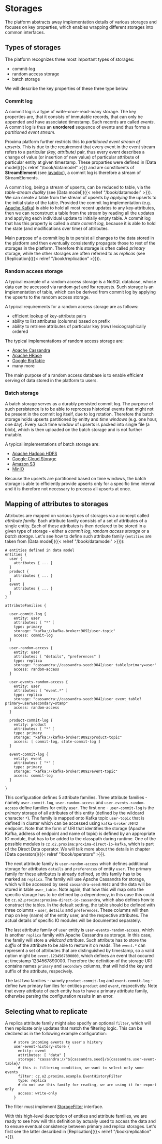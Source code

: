 # Storages

The platform abstracts away implementation details of various storages and focuses on key properties, which enables wrapping different storages into common interfaces.

## Types of storages

The platform recognizes three most important types of storages:
 * commit-log
 * random access storage
 * batch storage

We will describe the key properties of these three type below.

### Commit log
A commit log is a type of write-once-read-many storage. The key properties are, that it consists of immutable records, that can only be appended and have associated timestamp. Such records are called _events_. A commit log is thus an **unordered** sequence of events and thus forms a _partitioned event stream_.

Proxima platform further restricts this to _partitioned event stream of upserts_.
This is due to the requirement that every event in the event stream refers to a particular _(key, attribute)_ pair, thus every event describes a change of value (or insertion of new value) of particular attribute of particular entity at given timestamp. These proparties were defined in [Data model]({{< relref "/book/datamodel" >}}) and are constituents of **StreamElement** (see [javadoc](https://datadrivencz.github.io/proxima-platform/apidocs/cz/o2/proxima/core/storage/StreamElement.html)), a commit log is therefore a stream of StreamElements.

A commit log, being a stream of upserts, can be reduced to table, via the _table-stream duality_ (see [Data model]({{< relref "/book/datamodel" >}}). We can create a table from the stream of upserts by _applying_ the upserts to the initial state of the table. Provided the commit log implementation (e.g. [Apache Kafka](https://kafka.apache.org/)) is able to hold all most recent updates to any key-attributes, then we can reconstruct a table from the stream by reading all the updates and applying each individual update to initially empty table. A commit log that has this property is called a _state commit log_, because it is able to hold the state (and modifications over time) of attributes.

Main purpose of a commit log is to persist all changes to the data stored in the platform and then eventually consistently propagate those to rest of the storages in the platform. Therefore this storage is often called _primary_ storage, while the other storages are often referred to as _replicas_ (see [Replication]({{< relref "/book/replication" >}})).

### Random access storage
A typical example of a random access storage is a NoSQL database, whose data can be accessed via random _get_ and _list_ requests. Such storage is an implementation of table, which can be derived from commit log by applying the upserts to the random access storage.

A typical requirements for a random access storage are as follows:
 * efficient lookup of key-attribute pairs
 * ability to list attributes (columns) based on prefix
 * ability to retrieve attributes of particular key (row) lexicographically ordered

The typical implementations of random access storage are:
 * [Apache Cassandra](https://cassandra.apache.org/_/index.html)
 * [Apache HBase](https://hbase.apache.org/)
 * [Google BigTable](https://cloud.google.com/bigtable)
 * many more

The main purpose of a random access database is to enable efficient serving of data stored in the platform to users.

### Batch storage
A batch storage serves as a durably persisted commit log. The purpose of such persistence is to be able to reprocess historical events that might not be present in the commit log itself, due to log rotation. Therefore the batch storage holds upserts partitioned by enitty and _time windows_ (e.g. one hour, one day). Every such time window of upserts is packed into single file (a blob), which is then uploaded on the batch storage and is not further mutable.

A typical implementations of batch storage are:
 * [Apache Hadoop HDFS](https://hadoop.apache.org/)
 * [Google Cloud Storage](https://cloud.google.com/storage)
 * [Amazon S3](https://aws.amazon.com/s3/)
 * [MinIO](https://min.io/)

Because the upserts are partitioned based on time windows, the batch storage is able to efficiently provide upserts only for a specific time interval and it is therefore not necessary to process all upserts at once.

## Mapping of attributes to storages

Attributes are mapped on various types of storages via a concept called _attribute family_. Each attribute family consists of a set of attributes of a single entity. Each of these attributes is then declared to be stored in a given type of storage - either a _commit log_, _random access storage_ or a _batch storage_. Let's see how to define such attribute family (`entities` are taken from [Data model]({{< relref "/book/datamodel" >}})):
```
# entities defined in data model
entities {
  user {
    attributes { ... }
  }
  product {
    attributes { ... }
  }
  event {
    attributes { ... }
  }
}

attributeFamilies {

  user-commit-log {
    entity: user
    attributes: [ "*" ]
    type: primary
    storage: "kafka://kafka-broker:9092/user-topic"
    access: commit-log
  }

  user-random-access {
    entity: user
    attributes: [ "details", "preferences" ]
    type: replica
    storage: "cassandra://cassandra-seed:9042/user_table?primary=user"
    access: random-access
  }

  user-events-random-access {
    entity: user
    attributes: [ "event.*" ]
    type: replica
    storage: "cassandra://cassandra-seed:9042/user_event_table?primary=user&secondary=stamp"
    access: random-access
  }

  product-commit-log {
    entity: product
    attributes: [ "*" ]
    type: primary
    storage: "kafka://kafka-broker:9092/product-topic"
    access: [ commit-log, state-commit-log ]
  }

  event-commit-log {
    entity: event
    attributes: [ "*" ]
    type: primary
    storage: "kafka://kafka-broker:9092/event-topic"
    access: commit-log
  }

}
```

This configuration defines 5 attribute families. Three attribute families - namely `user-commit-log`, `user-random-access` and `user-events-random-access` define families for entity `user`. The first one - `user-commit-log` is the _primary_ storage of all attributes of this entity (defined by the wildcard character `*`). The family is mapped onto Kafka topic `user-topic` that is defined in cluster which can be accessed using `kafka-broker:9042` endpoint. Note that the form of URI that identifies the storage (Apache Kafka, address of endpoint and name of topic) is defined by an appropriate IO module, that has to be added to the classpath during runtime. One of the possible modules is `cz.o2.proxima:proxima-direct-io-kafka`, which is part of the Direct Data operator. We will talk more about the details in chapter [Data operators]({{< relref "/book/operators" >}}).

The next attribute family is `user-random-access` which defines additional storage for attributes `details` and `preferences` of entity `user`. The primary family for these attributes is already defined, so this family has to be marked as `replica`. The family will use Apache Cassandra for storage, which will be accessed by seed `cassandra-seed:9042` and the data will be stored in table `user_table`. Note again, that how this will map onto the specific storage has to be defined by a dependency, in this case this could be `cz.o2.proxima:proxima-direct-io-cassandra`, which also defines how to construct the tables. In the default setting, the table should be defined with three columns - `user`, `details` and `preferences`. These columns will then map on key (name) of the entity user, and the respective attributes. The actual details of specific IO modules will be documented separately.

The last attribute family of `user` entity is `user-events-random-access`, which is another `replica` family with Apache Cassandra as storage. In this case, the family will store a _wildcard attribute_. Such attribute has to store the _suffix_ of the attribute to be able to restore it on reads. The `event.*` can represent a set of attributes that are distinguished by timestamp, so a valid option might be `event.1234567890000`, which defines an event that occured at timestamp 1234567890000. Therefore the definition of the storage URI contains names `primary` and `secondary` columns, that will hold the key and suffix of the attribute, respecively.

The last two families - namely `product-commit-log` and `event-commit-log` - define two primary families for entities `product` and `event`, respectively. Note that every attribute of each entity has to have a primary attribute family, otherwise parsing the configuration results in an error.

## Selecting what to replicate

A replica attribute family might also specify an optional `filter`, which will then replicate only updates that match the filtering logic. This can be declared as in the following example configuration:
```
    # store incoming events to user's history
    user-event-history-store {
      entity: event
      attributes: [ "data" ]
      storage: "cassandra://"${cassandra.seed}/${cassandra.user-event-table}/
      # this is filtering condition, we want to select only some events
      filter: cz.o2.proxima.example.EventHistoryFilter
      type: replica
      # do not use this family for reading, we are using it for export only
      access: write-only
    }
```

The filter must implement [StorageFilter](https://datadrivencz.github.io/proxima-platform/apidocs/cz/o2/proxima/core/storage/StorageFilter.html) interface.

With this high-level description of entities and attribute families, we are ready to see how will this definition by actually used to access the data and to ensure eventual consistency between primary and replica storages. Let's first see the latter described in [Replication]({{< relref "/book/replication" >}}).
